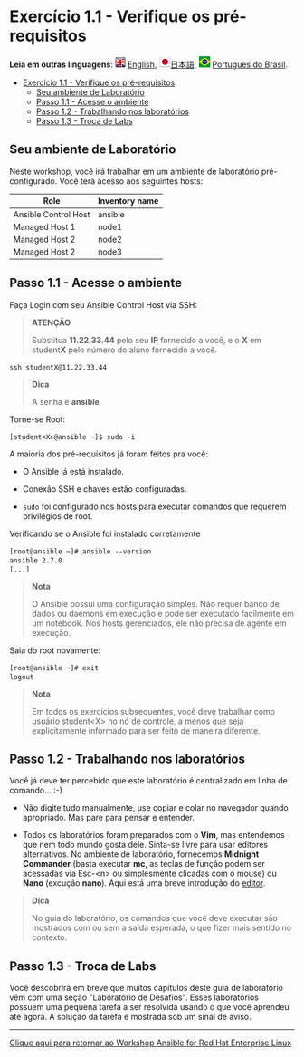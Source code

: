 # Exercício 1.1 - Verifique os pré-requisitos

**Leia em outras linguagens**: ![uk](../../../images/uk.png) [English](README.md),  ![japan](../../../images/japan.png)[日本語](README.ja.md), ![brazil](../../../images/brazil.png) [Portugues do Brasil](README.pt-br.md).

   * [Exercício 1.1 - Verifique os pré-requisitos](#exercício-11---verifique-os-pré-requisitos)
      * [Seu ambiente de Laboratório](#seu-ambiente-de-laboratório)
      * [Passo 1.1 - Acesse o ambiente](#passo-11---acesse-o-ambiente)
      * [Passo 1.2 - Trabalhando nos laboratórios](#passo-12---trabalhando-nos-laboratórios)
      * [Passo 1.3 - Troca de Labs](#passo-13---troca-de-labs)

## Seu ambiente de Laboratório

Neste workshop, você irá trabalhar em um ambiente de laboratório pré-configurado. Você terá acesso aos seguintes hosts:

| Role                 | Inventory name |
| ---------------------| ---------------|
| Ansible Control Host | ansible        |
| Managed Host 1       | node1          |
| Managed Host 2       | node2          |
| Managed Host 2       | node3          |

## Passo 1.1 - Acesse o ambiente

Faça Login com seu Ansible Control Host via SSH:

> **ATENÇÃO**
>
> Substitua **11.22.33.44** pelo seu **IP** fornecido a você, e o **X** em student**X** pelo número do aluno fornecido a você.

    ssh studentX@11.22.33.44

> **Dica**
>
> A senha é **ansible**

Torne-se Root:

    [student<X>@ansible ~]$ sudo -i

A maioria dos pré-requisitos já foram feitos pra você:

  - O Ansible já está instalado.

  - Conexão SSH e chaves estão configuradas.

  - `sudo` foi configurado nos hosts para executar comandos que requerem privilégios de root.

Verificando se o Ansible foi instalado corretamente

    [root@ansible ~]# ansible --version
    ansible 2.7.0
    [...]

> **Nota**
>
> O Ansible possui uma configuração simples. Não requer banco de dados ou daemons em execução e pode ser executado facilmente em um notebook. Nos hosts gerenciados, ele não precisa de agente em execução.

Saia do root novamente:

    [root@ansible ~]# exit
    logout

> **Nota**
>
> Em todos os exercícios subsequentes, você deve trabalhar como usuário student\<X\> no nó de controle, a menos que seja explicitamente informado para ser feito de maneira diferente.

## Passo 1.2 - Trabalhando nos laboratórios

Você já deve ter percebido que este laboratório é centralizado em linha de comando…​ :-)

  - Não digite tudo manualmente, use copiar e colar no navegador quando apropriado. Mas pare para pensar e entender.

  - Todos os laboratórios foram preparados com o **Vim**, mas entendemos que nem todo mundo gosta dele. Sinta-se livre para usar editores alternativos. No ambiente de laboratório, fornecemos **Midnight Commander** (basta executar **mc**, as teclas de função podem ser acessadas via Esc-\<n\> ou simplesmente clicadas com o mouse) ou **Nano** (excução **nano**). Aqui está uma breve introdução do [editor](../0.0-support-docs/editor_intro.md).

> **Dica**
>
> No guia do laboratório, os comandos que você deve executar são mostrados com ou sem a saída esperada, o que fizer mais sentido no contexto.

## Passo 1.3 - Troca de Labs

Você descobrirá em breve que muitos capítulos deste guia de laboratório vêm com uma seção "Laboratório de Desafios". Esses laboratórios possuem uma pequena tarefa a ser resolvida usando o que você aprendeu até agora. A solução da tarefa é mostrada sob um sinal de aviso.

----

[Clique aqui para retornar ao Workshop Ansible for Red Hat Enterprise Linux](../README.pt-br.md#seção-1---exercícios-do-ansible-engine)
